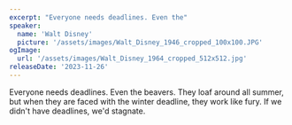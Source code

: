 ```yaml
---
excerpt: "Everyone needs deadlines. Even the"
speaker:
  name: 'Walt Disney'
  picture: '/assets/images/Walt_Disney_1946_cropped_100x100.JPG'
ogImage:
  url: '/assets/images/Walt_Disney_1964_cropped_512x512.jpg'
releaseDate: '2023-11-26'
---
```


Everyone needs deadlines. Even the beavers. They loaf around all summer, but when they are faced with the winter deadline, they work like fury. If we didn't have deadlines, we'd stagnate.

